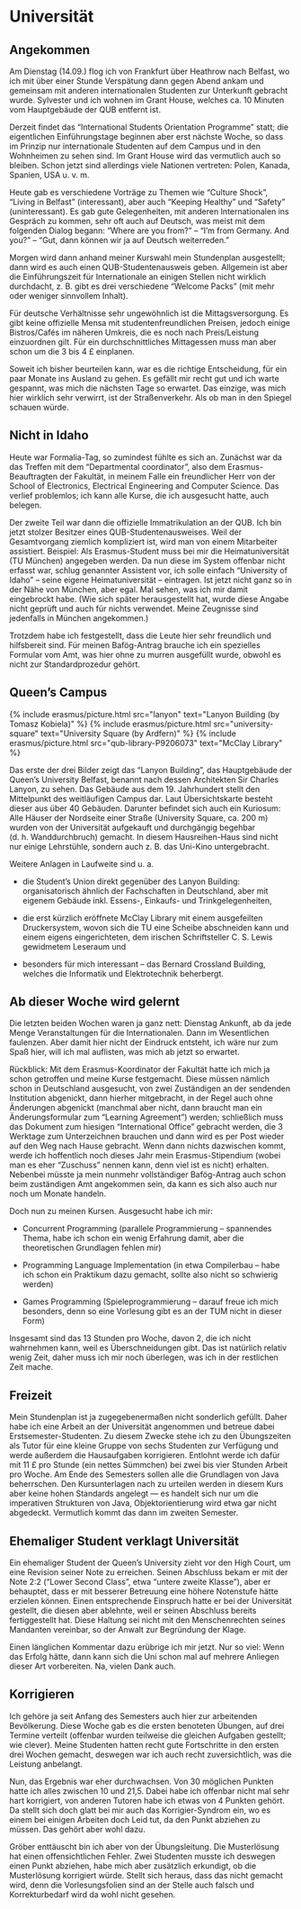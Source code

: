 Universität
===========

Angekommen
----------

Am Dienstag (14.09.) flog ich von Frankfurt über Heathrow nach Belfast,
wo ich mit über einer Stunde Verspätung dann gegen Abend ankam und
gemeinsam mit anderen internationalen Studenten zur Unterkunft gebracht
wurde. Sylvester und ich wohnen im Grant House, welches ca. 10 Minuten
vom Hauptgebäude der QUB entfernt ist.

Derzeit findet das “International Students Orientation Programme” statt;
die eigentlichen Einführungstage beginnen aber erst nächste Woche, so
dass im Prinzip nur internationale Studenten auf dem Campus und in den
Wohnheimen zu sehen sind. Im Grant House wird das vermutlich auch so
bleiben. Schon jetzt sind allerdings viele Nationen vertreten: Polen,
Kanada, Spanien, USA u. v. m.

Heute gab es verschiedene Vorträge zu Themen wie “Culture Shock”,
“Living in Belfast” (interessant), aber auch “Keeping Healthy” und
“Safety” (uninteressant). Es gab gute Gelegenheiten, mit anderen
Internationalen ins Gespräch zu kommen, sehr oft auch auf Deutsch, was
meist mit dem folgenden Dialog begann: “Where are you from?” – “I’m from
Germany. And you?” – “Gut, dann können wir ja auf Deutsch weiterreden.”

Morgen wird dann anhand meiner Kurswahl mein Stundenplan ausgestellt;
dann wird es auch einen QUB-Studentenausweis geben. Allgemein ist aber
die Einführungszeit für Internationale an einigen Stellen nicht wirklich
durchdacht, z. B. gibt es drei verschiedene “Welcome Packs” (mit mehr
oder weniger sinnvollem Inhalt).

Für deutsche Verhältnisse sehr ungewöhnlich ist die Mittagsversorgung.
Es gibt keine offizielle Mensa mit studentenfreundlichen Preisen, jedoch
einige Bistros/Cafés im näheren Umkreis, die es noch nach Preis/Leistung
einzuordnen gilt. Für ein durchschnittliches Mittagessen muss man aber
schon um die 3 bis 4 £ einplanen.

Soweit ich bisher beurteilen kann, war es die richtige Entscheidung, für
ein paar Monate ins Ausland zu gehen. Es gefällt mir recht gut und ich
warte gespannt, was mich die nächsten Tage so erwartet. Das einzige, was
mich hier wirklich sehr verwirrt, ist der Straßenverkehr. Als ob man in
den Spiegel schauen würde.

Nicht in Idaho
--------------

Heute war Formalia-Tag, so zumindest fühlte es sich an. Zunächst war da
das Treffen mit dem “Departmental coordinator”, also dem
Erasmus-Beauftragten der Fakultät, in meinem Falle ein freundlicher Herr
von der School of Electronics, Electrical Engineering and Computer
Science. Das verlief problemlos; ich kann alle Kurse, die ich ausgesucht
hatte, auch belegen.

Der zweite Teil war dann die offizielle Immatrikulation an der QUB. Ich
bin jetzt stolzer Besitzer eines QUB-Studentenausweises. Weil der
Gesamtvorgang ziemlich kompliziert ist, wird man von einem Mitarbeiter
assistiert. Beispiel: Als Erasmus-Student muss bei mir die
Heimatuniversität (TU München) angegeben werden. Da nun diese im System
offenbar nicht erfasst war, schlug genannter Assistent vor, ich solle
einfach “University of Idaho” – seine eigene Heimatuniversität –
eintragen. Ist jetzt nicht ganz so in der Nähe von München, aber egal.
Mal sehen, was ich mir damit eingebrockt habe. (Wie sich später
herausgestellt hat, wurde diese Angabe nicht geprüft und auch für nichts
verwendet. Meine Zeugnisse sind jedenfalls in München angekommen.)

Trotzdem habe ich festgestellt, dass die Leute hier sehr freundlich und
hilfsbereit sind. Für meinen Bafög-Antrag brauche ich ein spezielles
Formular vom Amt, was hier ohne zu murren ausgefüllt wurde, obwohl es
nicht zur Standardprozedur gehört.

Queen’s Campus
--------------

<div class="row mt-3 mb-3">
  {% include erasmus/picture.html src="lanyon" text="Lanyon Building (by Tomasz Kobiela)" %}
  {% include erasmus/picture.html src="university-square" text="University Square (by Ardfern)" %}
  {% include erasmus/picture.html src="qub-library-P9206073" text="McClay Library" %}
</div>

Das erste der drei Bilder zeigt das “Lanyon Building”, das
Hauptgebäude der Queen’s University Belfast, benannt nach dessen
Architekten Sir Charles Lanyon, zu sehen. Das Gebäude aus dem
19. Jahrhundert stellt den Mittelpunkt des weitläufigen Campus dar. Laut
Übersichtskarte besteht dieser aus über 40 Gebäuden. Darunter befindet
sich auch ein Kuriosum: Alle Häuser der Nordseite einer Straße
(University Square, ca. 200 m) wurden von der Universität aufgekauft und
durchgängig begehbar (d. h. Wanddurchbruch) gemacht. In diesem
Hausreihen-Haus sind nicht nur einige Lehrstühle, sondern auch z. B. das
Uni-Kino untergebracht.

Weitere Anlagen in Laufweite sind u. a.

-   die Student’s Union direkt gegenüber des Lanyon Building:
    organisatorisch ähnlich der Fachschaften in Deutschland, aber mit
    eigenem Gebäude inkl. Essens-, Einkaufs- und Trinkgelegenheiten,

-   die erst kürzlich eröffnete McClay Library mit einem ausgefeilten
    Druckersystem, wovon sich die TU eine Scheibe abschneiden kann und
    einem eigens eingerichteten, dem irischen Schriftsteller C. S. Lewis
    gewidmetem Leseraum und

-   besonders für mich interessant – das Bernard Crossland Building,
    welches die Informatik und Elektrotechnik beherbergt.

Ab dieser Woche wird gelernt
----------------------------

Die letzten beiden Wochen waren ja ganz nett: Dienstag Ankunft, ab da
jede Menge Veranstaltungen für die Internationalen. Dann im Wesentlichen
faulenzen. Aber damit hier nicht der Eindruck entsteht, ich wäre nur zum
Spaß hier, will ich mal auflisten, was mich ab jetzt so erwartet.

Rückblick: Mit dem Erasmus-Koordinator der Fakultät hatte ich mich ja
schon getroffen und meine Kurse festgemacht. Diese müssen nämlich schon
in Deutschland ausgesucht, von zwei Zuständigen an der sendenden
Institution abgenickt, dann hierher mitgebracht, in der Regel auch ohne
Änderungen abgenickt (manchmal aber nicht, dann braucht man ein
Änderungsformular zum “Learning Agreement”) werden; schließlich muss das
Dokument zum hiesigen “International Office” gebracht werden, die 3
Werktage zum Unterzeichnen brauchen und dann wird es per Post wieder auf
den Weg nach Hause gebracht. Wenn dann nichts dazwischen kommt, werde
ich hoffentlich noch dieses Jahr mein Erasmus-Stipendium (wobei man es
eher “Zuschuss” nennen kann, denn viel ist es nicht) erhalten. Nebenbei
müsste ja mein nunmehr vollständiger Bafög-Antrag auch schon beim
zuständigen Amt angekommen sein, da kann es sich also auch nur noch um
Monate handeln.

Doch nun zu meinen Kursen. Ausgesucht habe ich mir:

-   Concurrent Programming (parallele Programmierung – spannendes Thema,
    habe ich schon ein wenig Erfahrung damit, aber die theoretischen
    Grundlagen fehlen mir)

-   Programming Language Implementation (in etwa Compilerbau – habe ich
    schon ein Praktikum dazu gemacht, sollte also nicht so schwierig
    werden)

-   Games Programming (Spieleprogrammierung – darauf freue ich mich
    besonders, denn so eine Vorlesung gibt es an der TUM nicht in dieser
    Form)

Insgesamt sind das 13 Stunden pro Woche, davon 2, die ich nicht
wahrnehmen kann, weil es Überschneidungen gibt. Das ist natürlich
relativ wenig Zeit, daher muss ich mir noch überlegen, was ich in der
restlichen Zeit mache.

Freizeit
--------

Mein Stundenplan ist ja zugegebenermaßen nicht sonderlich gefüllt. Daher
habe ich eine Arbeit an der Universität angenommen und betreue dabei
Erstsemester-Studenten. Zu diesem Zwecke stehe ich zu den Übungszeiten
als Tutor für eine kleine Gruppe von sechs Studenten zur Verfügung und
werde außerdem die Hausaufgaben korrigieren. Entlohnt werde ich dafür
mit 11 £ pro Stunde (ein nettes Sümmchen) bei zwei bis vier Stunden
Arbeit pro Woche. Am Ende des Semesters sollen alle die Grundlagen von
Java beherrschen. Den Kursunterlagen nach zu urteilen werden in diesem
Kurs aber keine hohen Standards angelegt — es handelt sich nur um die
imperativen Strukturen von Java, Objektorientierung wird etwa gar nicht
abgedeckt. Vermutlich kommt das dann im zweiten Semester.

Ehemaliger Student verklagt Universität
---------------------------------------

Ein ehemaliger Student der Queen’s University zieht vor den High Court,
um eine Revision seiner Note zu erreichen. Seinen Abschluss bekam er mit
der Note 2:2 (“Lower Second Class”, etwa “untere zweite Klasse”), aber
er behauptet, dass er mit besserer Betreuung eine höhere Notenstufe
hätte erzielen können. Einen entsprechende Einspruch hatte er bei der
Universität gestellt, die diesen aber ablehnte, weil er seinen Abschluss
bereits fertiggestellt hat. Diese Haltung sei nicht mit den
Menschenrechten seines Mandanten vereinbar, so der Anwalt zur Begründung
der Klage.

Einen länglichen Kommentar dazu erübrige ich mir jetzt. Nur so viel:
Wenn das Erfolg hätte, dann kann sich die Uni schon mal auf mehrere
Anliegen dieser Art vorbereiten. Na, vielen Dank auch.

Korrigieren
-----------

Ich gehöre ja seit Anfang des Semesters auch hier zur arbeitenden
Bevölkerung. Diese Woche gab es die ersten benoteten Übungen, auf drei
Termine verteilt (offenbar wurden teilweise die gleichen Aufgaben
gestellt; wie clever). Meine Studenten hatten recht gute Fortschritte in
den ersten drei Wochen gemacht, deswegen war ich auch recht
zuversichtlich, was die Leistung anbelangt.

Nun, das Ergebnis war eher durchwachsen. Von 30 möglichen Punkten hatte
ich alles zwischen 10 und 21,5. Dabei habe ich offenbar nicht mal sehr
hart korrigiert, von anderen Tutoren habe ich etwas von 4 Punkten
gehört. Da stellt sich doch glatt bei mir auch das Korrigier-Syndrom
ein, wo es einem bei einigen Arbeiten doch Leid tut, da den Punkt
abziehen zu müssen. Das gehört aber wohl dazu.

Gröber enttäuscht bin ich aber von der Übungsleitung. Die Musterlösung
hat einen offensichtlichen Fehler. Zwei Studenten musste ich deswegen
einen Punkt abziehen, habe mich aber zusätzlich erkundigt, ob die
Musterlösung korrigiert würde. Stellt sich heraus, dass das nicht
gemacht wird, denn die Vorlesungsfolien sind an der Stelle auch falsch
und Korrekturbedarf wird da wohl nicht gesehen.
